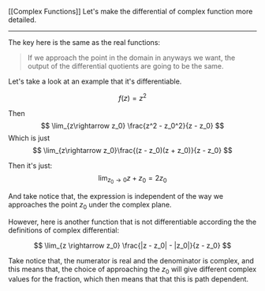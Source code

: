 [[Complex Functions]]
Let's make the differential of complex function more detailed. 

---

The key here is the same as the real functions: 

> If we approach the point in the domain in anyways we want, the output of the differential quotients are going to be the same. 


Let's take a look at an example that it's differentiable. 

$$
f(z) = z^2
$$

Then 
$$
\lim_{z\rightarrow z_0} \frac{z^2 - z_0^2}{z - z_0}
$$
Which is just
$$
\lim_{z\rightarrow z_0}\frac{(z - z_0)(z + z_0)}{z - z_0}
$$

Then it's just: 
$$
\lim_{z_0\rightarrow 0} {z + z_0} = 2z_0
$$

And take notice that, the expression is independent of the way we approaches the point $z_0$ under the complex plane. 

However, here is another function that is not differentiable according the the definitions of complex differential: 

$$
\lim_{z \rightarrow z_0} \frac{|z - z_0| - |z_0|}{z - z_0}
$$

Take notice that, the numerator is real and the denominator is complex, and this means that, the choice of approaching the $z_0$ will give different complex values for the fraction, which then means that that this is path dependent. 


